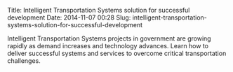 Title: Intelligent Transportation Systems solution for successful development
Date: 2014-11-07 00:28
Slug: intelligent-transportation-systems-solution-for-successful-development

<div
class="field field-name-body field-type-text-with-summary field-label-hidden">

<div class="field-items">

<div class="field-item even">

Intelligent Transportation Systems projects in government are growing
rapidly as demand increases and technology advances. Learn how to
deliver successful systems and services to overcome critical
transportation challenges.

</p>
<p>

</div>

</div>

</div>

</p>

